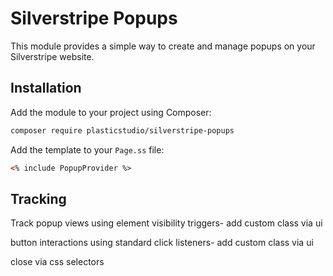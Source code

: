 # Silverstripe Popups

This module provides a simple way to create and manage popups on your Silverstripe website.

## Installation

Add the module to your project using Composer:

```bash
composer require plasticstudio/silverstripe-popups
```

Add the template to your `Page.ss` file:

```html
<% include PopupProvider %>
```

## Tracking

Track popup views using element visibility triggers- add custom class via ui

button interactions using standard click listeners- add custom class via ui

close via css selectors

